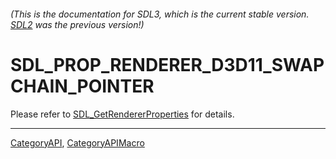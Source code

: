 ###### (This is the documentation for SDL3, which is the current stable version. [SDL2](https://wiki.libsdl.org/SDL2/) was the previous version!)
# SDL_PROP_RENDERER_D3D11_SWAPCHAIN_POINTER

Please refer to [SDL_GetRendererProperties](SDL_GetRendererProperties) for details.

----
[CategoryAPI](CategoryAPI), [CategoryAPIMacro](CategoryAPIMacro)


